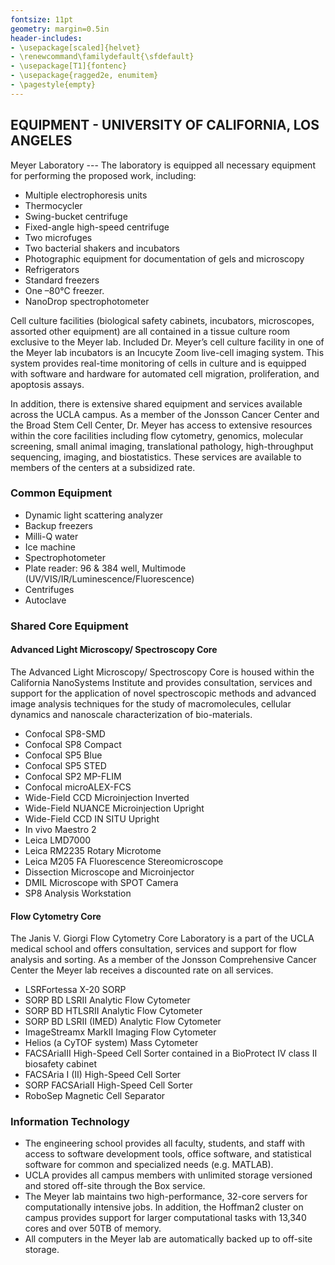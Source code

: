 ```yaml
---
fontsize: 11pt
geometry: margin=0.5in
header-includes: 
- \usepackage[scaled]{helvet}
- \renewcommand\familydefault{\sfdefault} 
- \usepackage[T1]{fontenc}
- \usepackage{ragged2e, enumitem}
- \pagestyle{empty}
---
```


## EQUIPMENT - UNIVERSITY OF CALIFORNIA, LOS ANGELES

Meyer Laboratory --- The laboratory is equipped all necessary equipment for performing the proposed work, including:

- Multiple electrophoresis units
- Thermocycler
- Swing-bucket centrifuge
- Fixed-angle high-speed centrifuge
- Two microfuges
- Two bacterial shakers and incubators
- Photographic equipment for documentation of gels and microscopy
- Refrigerators
- Standard freezers
- One –80℃ freezer.
- NanoDrop spectrophotometer

Cell culture facilities (biological safety cabinets, incubators, microscopes, assorted other equipment) are all contained in a tissue culture room exclusive to the Meyer lab. Included Dr. Meyer’s cell culture facility in one of the Meyer lab incubators is an Incucyte Zoom live-cell imaging system. This system provides real-time monitoring of cells in culture and is equipped with software and hardware for automated cell migration, proliferation, and apoptosis assays.

In addition, there is extensive shared equipment and services available across the UCLA campus. As a member of the Jonsson Cancer Center and the Broad Stem Cell Center, Dr. Meyer has access to extensive resources within the core facilities including flow cytometry, genomics, molecular screening, small animal imaging, translational pathology, high-throughput sequencing, imaging, and biostatistics. These services are available to members of the centers at a subsidized rate.

### Common Equipment

- Dynamic light scattering analyzer
- Backup freezers
- Milli-Q water
- Ice machine
- Spectrophotometer
- Plate reader: 96 & 384 well, Multimode (UV/VIS/IR/Luminescence/Fluorescence) 
- Centrifuges
- Autoclave

### Shared Core Equipment

#### Advanced Light Microscopy/ Spectroscopy Core

The Advanced Light Microscopy/ Spectroscopy Core is housed within the California NanoSystems Institute and provides consultation, services and support for the application of novel spectroscopic methods and advanced image analysis techniques for the study of macromolecules, cellular dynamics and nanoscale characterization of bio-materials.

- Confocal SP8-SMD
- Confocal SP8 Compact
- Confocal SP5 Blue
- Confocal SP5 STED
- Confocal SP2 MP-FLIM
- Confocal microALEX-FCS
- Wide-Field CCD Microinjection Inverted
- Wide-Field NUANCE Microinjection Upright
- Wide-Field CCD IN SITU Upright
- In vivo Maestro 2
- Leica LMD7000
- Leica RM2235 Rotary Microtome
- Leica M205 FA Fluorescence Stereomicroscope
- Dissection Microscope and Microinjector
- DMIL Microscope with SPOT Camera
- SP8 Analysis Workstation

#### Flow Cytometry Core

The Janis V. Giorgi Flow Cytometry Core Laboratory is a part of the UCLA medical school and offers consultation, services and support for flow analysis and sorting. As a member of the Jonsson Comprehensive Cancer Center the Meyer lab receives a discounted rate on all services.

- LSRFortessa X-20 SORP
- SORP BD LSRII Analytic Flow Cytometer
- SORP BD HTLSRII Analytic Flow Cytometer
- SORP BD LSRII (IMED) Analytic Flow Cytometer
- ImageStreamx MarkII Imaging Flow Cytometer
- Helios (a CyTOF system) Mass Cytometer
- FACSAriaIII High-Speed Cell Sorter contained in a BioProtect IV class II biosafety cabinet
- FACSAria I (II) High-Speed Cell Sorter
- SORP FACSAriaII High-Speed Cell Sorter
- RoboSep Magnetic Cell Separator

### Information Technology

- The engineering school provides all faculty, students, and staff with access to software development tools, office software, and statistical software for common and specialized needs (e.g. MATLAB).
- UCLA provides all campus members with unlimited storage versioned and stored off-site through the Box service.
- The Meyer lab maintains two high-performance, 32-core servers for computationally intensive jobs. In addition, the Hoffman2 cluster on campus provides support for larger computational tasks with 13,340 cores and over 50TB of memory.
- All computers in the Meyer lab are automatically backed up to off-site storage.
